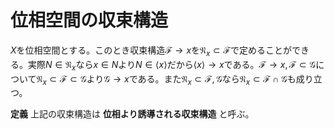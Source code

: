 
# 位相空間の収束構造

$X$を位相空間とする。このとき収束構造$\mathscr{F}\rightarrow x$を$\mathfrak{N}_{x}\subset\mathscr{F}$で定めることができる。実際$N\in\mathfrak{N}_{x}$なら$x\in N$より$N\in\langle x \rangle$だから$\langle x \rangle\rightarrow x$である。$\mathscr{F}\rightarrow x, \mathscr{F}\subset\mathscr{G}$について$\mathfrak{N}_{x}\subset\mathscr{F}\subset\mathscr{G}$より$\mathscr{G}\rightarrow x$である。また$\mathfrak{N}_{x}\subset\mathscr{F}, \mathscr{G}$なら$\mathfrak{N}_{x}\subset\mathscr{F}\cap\mathscr{G}$も成り立つ。

__定義__ 上記の収束構造は **位相より誘導される収束構造** と呼ぶ。